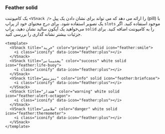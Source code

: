 ### Feather solid

یک کامپوننت `<VSnack />` را ارائه می دهد که می تواند برای نشان دادن یک پیل (pill) با یک تصویر استفاده شود.
برای درج محتوای خود از پراپ `slots` موجود استفاده کنید.
اگر می‌خواهید یک آیکون سالید نشان دهید، پراپ `solid` را به کامپوننت اضافه کنید.
برای جزئیات بیشتر نشانه گذاری را بررسی کنید.

<!--code-->

```vue
<template>
  <VSnack title="خرید" color="primary" solid icon="feather:smile">
    <i class="iconify" data-icon="feather:plus"></i>
  </VSnack>
  <VSnack title="پشتیبانی" color="success" white solid icon="feather:life-buoy">
    <i class="iconify" data-icon="feather:plus"></i>
  </VSnack>
  <VSnack title="بیزینس" color="info" solid icon="feather:briefcase">
    <i class="iconify" data-icon="feather:plus"></i>
  </VSnack>
  <VSnack title="هشدار" color="warning" white solid icon="feather:alert-octagon">
    <i class="iconify" data-icon="feather:plus"></i>
  </VSnack>
  <VSnack title="سلامتی" color="danger" white solid icon="feather:thermometer">
    <i class="iconify" data-icon="feather:plus"></i>
  </VSnack>
</template>
```

<!--/code-->

<!--example-->

<div class="snacks">
  <VSnack title="خرید" color="primary" solid icon="feather:smile">
    <i class="iconify" data-icon="feather:plus"></i>
  </VSnack>
  <VSnack
    title="پشتیبانی"
    color="success"
    white
    solid
    icon="feather:life-buoy"
  >
    <i class="iconify" data-icon="feather:plus"></i>
  </VSnack>
  <VSnack title="بیزینس" color="info" solid icon="feather:briefcase">
    <i class="iconify" data-icon="feather:plus"></i>
  </VSnack>
  <VSnack
    title="هشدار"
    color="warning"
    white
    solid
    icon="feather:alert-octagon"
  >
    <i class="iconify" data-icon="feather:plus"></i>
  </VSnack>
  <VSnack
    title="سلامتی"
    color="danger"
    white
    solid
    icon="feather:thermometer"
  >
    <i class="iconify" data-icon="feather:plus"></i>
  </VSnack>
</div>

<!--/example-->
